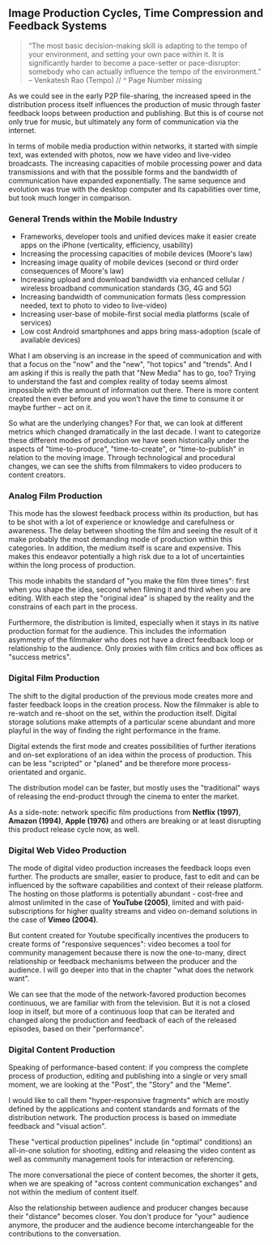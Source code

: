 ## Image Production Cycles, Time Compression and Feedback Systems

> “The most basic decision-making skill is adapting to the tempo of your environment, and setting your own pace within it. It is significantly harder to become a pace-setter or pace-disruptor: somebody who can actually influence the tempo of the environment.”
– Venkatesh Rao (Tempo)
//                    ^ Page Number missing

As we could see in the early P2P file-sharing, the increased speed in the distribution process itself influences the production of music through faster feedback loops between production and publishing. But this is of course not only true for music, but ultimately any form of communication via the internet.

In terms of mobile media production within networks, it started with simple text, was extended with photos, now we have video and live-video broadcasts. The increasing capacities of mobile processing power and data transmissions and with that the possible forms and the bandwidth of communication have expanded exponentially. The same sequence and evolution was true with the desktop computer and its capabilities over time, but took much longer in comparison.


### General Trends within the Mobile Industry

- Frameworks, developer tools and unified devices make it easier create apps on the iPhone (verticality, efficiency, usability)
- Increasing the processing capacities of mobile devices (Moore's law)
- Increasing image quality of mobile devices (second or third order consequences of Moore's law)
- Increasing upload and download bandwidth via enhanced cellular / wireless broadband communication standards (3G, 4G and 5G)
- Increasing bandwidth of communication formats (less compression needed, text to photo to video to live-video)
- Increasing user-base of mobile-first social media platforms (scale of services)
- Low cost Android smartphones and apps bring mass-adoption (scale of available devices)


What I am observing is an increase in the speed of communication and with that a focus on the "now" and the "new", "hot topics" and "trends". And I am asking if this is really the path that "New Media" has to go, too? Trying to understand the fast and complex reality of today seems almost impossible with the amount of information out there.
There is more content created then ever before and you won't have the time to consume it or maybe further – act on it.

So what are the underlying changes? For that, we can look at different metrics which changed dramatically in the last decade.
I want to categorize these different modes of production we have seen historically under the aspects of "time-to-produce", "time-to-create",  or "time-to-publish" in relation to the moving image.
Through technological and procedural changes, we can see the shifts from filmmakers to video producers to content creators.


### Analog Film Production
This mode has the slowest feedback process within its production, but has to be shot with a lot of experience or knowledge and carefulness or awareness. The delay between shooting the film and seeing the result of it make probably the most demanding mode of production within this categories. In addition, the medium itself is scare and expensive. This makes this endeavor potentially a high risk due to a lot of uncertainties within the long process of production.

This mode inhabits the standard of "you make the film three times":
first when you shape the idea, second when filming it and third when you are editing. With each step the "original idea" is shaped by the reality and the constrains of each part in the process.

Furthermore, the distribution is limited, especially when it stays in its native production format for the audience. This includes the information asymmetry of the filmmaker who does not have a direct feedback loop or relationship to the audience. Only proxies with film critics and box offices as "success metrics".  


### Digital Film Production
The shift to the digital production of the previous mode creates more and faster feedback loops in the creation process.
Now the filmmaker is able to re-watch and re-shoot on the set, within the production itself. Digital storage solutions make attempts of a particular scene abundant and more playful in the way of finding the right performance in the frame.

Digital extends the first mode and creates possibilities of further iterations and on-set explorations of an idea within the process of production. This can be less "scripted" or "planed" and be therefore more process-orientated and organic.

The distribution model can be faster, but mostly uses the "traditional" ways of releasing the end-product through the cinema to enter the market.

As a side-note: network specific film productions from **Netflix (1997)**, **Amazon (1994)**, **Apple (1976)** and others are breaking or at least disrupting this product release cycle now, as well.


### Digital Web Video Production
The mode of digital video production increases the feedback loops even further. The products are smaller, easier to produce, fast to edit and can be influenced by the software capabilities and context of their release platform. The hosting on those platforms is potentially abundant - cost-free and almost unlimited in the case of **YouTube (2005)**, limited and with paid-subscriptions for higher quality streams and video on-demand solutions in the case of **Vimeo (2004)**.

But content created for Youtube specifically incentives the producers to create forms of "responsive sequences": video becomes a tool for community management because there is now the one-to-many, direct relationship or feedback mechanisms between the producer and the audience. I will go deeper into that in the chapter "what does the network want".

We can see that the mode of the network-favored production becomes continuous, we are familiar with from the television. But it is not a closed loop in itself, but more of a continuous loop that can be iterated and changed along the production and feedback of each of the released episodes, based on their "performance".


### Digital Content Production
Speaking of performance-based content: if you compress the complete process of production, editing and publishing into a single or very small moment, we are looking at the "Post", the "Story" and the "Meme".  

I would like to call them "hyper-responsive fragments" which are mostly defined by the applications and content standards and formats of the distribution network. The production process is based on immediate feedback and "visual action".

These "vertical production pipelines" include (in "optimal" conditions) an all-in-one solution for shooting, editing and releasing the video content as well as community management tools for interaction or referencing.

The more conversational the piece of content becomes, the shorter it gets, when we are speaking of "across content communication exchanges" and not within the medium of content itself.

Also the relationship between audience and producer changes because their "distance" becomes closer. You don't produce for "your" audience anymore, the producer and the audience become interchangeable for the contributions to the conversation.
